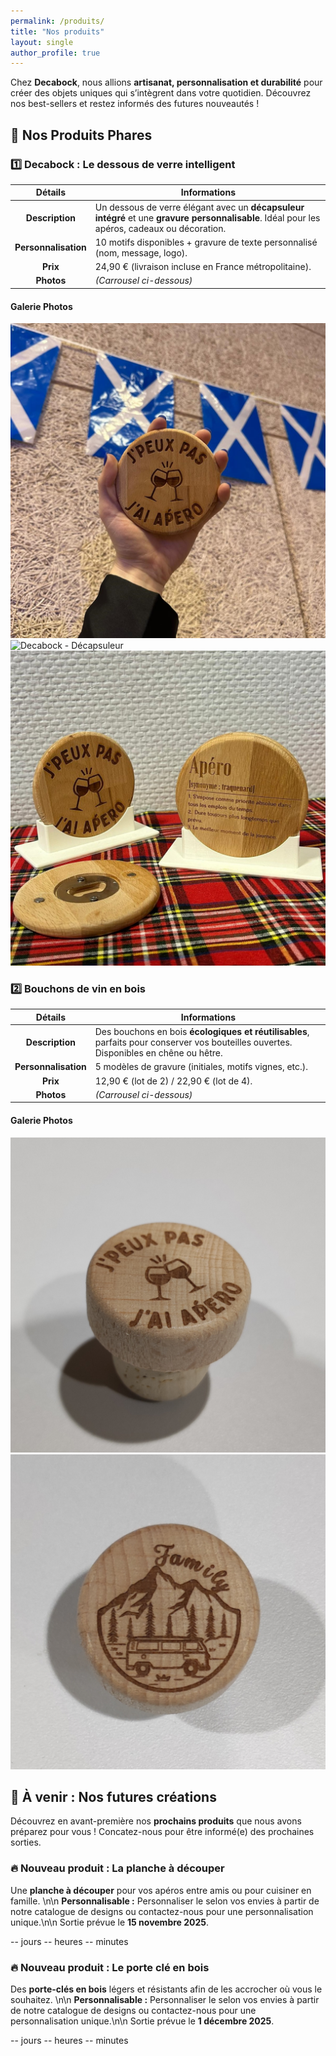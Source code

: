 ```yaml
---
permalink: /produits/
title: "Nos produits"
layout: single
author_profile: true
---
```


Chez **Decabock**, nous allions **artisanat, personnalisation et durabilité** pour créer des objets uniques qui s’intègrent dans votre quotidien. Découvrez nos best-sellers et restez informés des futures nouveautés !

## 🌟 Nos Produits Phares

### 1️⃣ Decabock : Le dessous de verre intelligent

| **Détails** | **Informations** |
|:-----------:|------------------|
| **Description** | Un dessous de verre élégant avec un **décapsuleur intégré** et une **gravure personnalisable**. Idéal pour les apéros, cadeaux ou décoration. |
| **Personnalisation** | 10 motifs disponibles + gravure de texte personnalisé (nom, message, logo).                        |
| **Prix**            | 24,90 € (livraison incluse en France métropolitaine).                                               |
| **Photos**          | *(Carrousel ci-dessous)*                                                                           |

#### Galerie Photos

<div class="carousel">
  <div class="carousel-inner">
    <img src="/assets/images/decabock/DB_Twinning_Comitee_Linkded.jpeg" alt="Decabock - Vue de face" class="carousel-img">
    <img src="/assets/images/decabock/DB_Aimanté_Twinning_Comitee_Linkded.jpeg" alt="Decabock - Décapsuleur" class="carousel-img">
    <img src="/assets/images/decabock/DB_Support_Verso_Twinning_Comitee.jpeg" alt="Decabock - Gravure personnalisée" class="carousel-img">
  </div>
</div>

### 2️⃣ Bouchons de vin en bois

| **Détails**          | **Informations** |
|:--------------------:|------------------|
| **Description**      | Des bouchons en bois **écologiques et réutilisables**, parfaits pour conserver vos bouteilles ouvertes. Disponibles en chêne ou hêtre. |
| **Personnalisation** | 5 modèles de gravure (initiales, motifs vignes, etc.). |
| **Prix**            | 12,90 € (lot de 2) / 22,90 € (lot de 4). |
| **Photos**          | *(Carrousel ci-dessous)*                                                                           |

#### Galerie Photos

<div class="carousel">
  <div class="carousel-inner">
    <img src="/assets/images/bouchons/bouchon_debout_jppja.jpg" alt="Bouchon en chêne" class="carousel-img">
    <img src="/assets/images/bouchons/bouchon_haut_Family.jpg" alt="Bouchon gravé" class="carousel-img">
  </div>
</div>

<!-- ### 3️⃣ Planche à découper personnalisée

| **Détails**          | **Informations** |
|:--------------------:|-----------------------------------------------------------------------------------------------------|
| **Description**      | Une planche à découper en **bois massif** (chêne ou noyer), avec une gravure personnalisable. Résistante et facile à entretenir. |
| **Personnalisation** | Gravure de texte ou motif (logo, prénom, etc.). |
| **Prix**            | 49,90 € (30x20 cm) / 69,90 € (40x30 cm). |
| **Photos**          | *(Carrousel ci-dessous)*                                                                           |

#### Galerie Photos

<div class="carousel">
  <div class="carousel-inner">
    <img src="/assets/images/planche/planche_1.jpg" alt="Planche à découper - Vue globale" class="carousel-img">
    <img src="/assets/images/planche/planche_2.jpg" alt="Planche à découper - Gravure" class="carousel-img">
  </div>
</div>

### 4️⃣ Porte-clés en bois

| **Détails**          | **Informations** |
|:--------------------:|-----------------------------------------------------------------------------------------------------|
| **Description**      | Des porte-clés en bois légers et résistants, personnalisables avec un prénom, un motif ou un logo. |
| **Personnalisation** | 8 modèles disponibles + gravure de texte. |
| **Prix**            | 9,90 € (unité) / 19,90 € (lot de 3). |
| **Photos**          | *(Carrousel ci-dessous)*                                                                           |

#### Galerie Photos

<div class="carousel">
  <div class="carousel-inner">
    <img src="/assets/images/porte-cles/porte-cles_1.jpg" alt="Porte-clés - Modèle classique" class="carousel-img">
    <img src="/assets/images/porte-cles/porte-cles_2.jpg" alt="Porte-clés - Gravure personnalisée" class="carousel-img">
  </div>
</div> -->

## 🔮 À venir : Nos futures créations

Découvrez en avant-première nos **prochains produits** que nous avons préparez pour vous ! Concatez-nous pour être informé(e) des prochaines sorties.

<div class="coming-soon-product">
  <div class="coming-soon-image" style="background-image: url('\assets\images\coming-soon\planche_a_decouper.png');"></div>
  <div class="coming-soon-content">
    <h3 class="coming-soon-title">🔥 Nouveau produit : La planche à découper</h3>
    <p class="coming-soon-description">
        Une <strong>planche à découper</strong>  pour vos apéros entre amis ou pour cuisiner en famille. \n\n
        <strong>Personnalisable :</strong> Personnaliser le selon vos envies à partir de notre catalogue de designs ou contactez-nous pour une personnalisation unique.\n\n
        Sortie prévue le <strong>15 novembre 2025</strong>.
    </p>
    <div class="countdown" id="countdown-1">
      <!-- Le décompte sera généré par JavaScript -->
      <span class="countdown-days" id="days-1">--</span> jours
      <span class="countdown-hours" id="hours-1">--</span> heures
      <span class="countdown-minutes" id="minutes-1">--</span> minutes
    </div>
  </div>
</div>

<div class="coming-soon">
  <div class="coming-soon-image" style="background-image: url('\assets\images\coming-soon\porte_cles.png');"></div>
  <div class="coming-soon-content">
    <h3 class="coming-soon-title">🔥 Nouveau produit : Le porte clé en bois</h3>
    <p class="coming-soon-description">
        Des <strong>porte-clés en bois</strong> légers et résistants afin de les accrocher où vous le souhaitez. \n\n
        <strong>Personnalisable :</strong> Personnaliser le selon vos envies à partir de notre catalogue de designs ou contactez-nous pour une personnalisation unique.\n\n
        Sortie prévue le <strong>1 décembre 2025</strong>.
    </p>
    <div class="countdown" id="countdown-2">
      <!-- Le décompte sera généré par JavaScript -->
      <span class="countdown-days" id="days-2">--</span> jours
      <span class="countdown-hours" id="hours-2">--</span> heures
      <span class="countdown-minutes" id="minutes-2">--</span> minutes
    </div>
  </div>
</div>

<script>
  // Décompte pour la planche à découper (15 novembre 2025)
  const countdownDate1 = new Date("Nov 15, 2025 09:00:00").getTime();
  const countdown1 = setInterval(function() {
    updateCountdown(countdownDate1, "countdown-1");
  }, 1000);

  // Décompte pour le porte-clés (1 décembre 2025)
  const countdownDate2 = new Date("Dec 1, 2025 09:00:00").getTime();
  const countdown2 = setInterval(function() {
    updateCountdown(countdownDate2, "countdown-2");
  }, 1000);

  // Fonction générique pour mettre à jour un décompte
  function updateCountdown(countdownDate, elementId) {
    const now = new Date().getTime();
    const distance = countdownDate - now;

    // Calcul des jours, heures, minutes
    const days = Math.floor(distance / (1000 * 60 * 60 * 24));
    const hours = Math.floor((distance % (1000 * 60 * 60 * 24)) / (1000 * 60 * 60));
    const minutes = Math.floor((distance % (1000 * 60 * 60)) / (1000 * 60));

    // Mise à jour du DOM
    document.getElementById(`days-${elementId.split('-')[1]}`).innerText = days;
    document.getElementById(`hours-${elementId.split('-')[1]}`).innerText = hours;
    document.getElementById(`minutes-${elementId.split('-')[1]}`).innerText = minutes;

    // Si le décompte est terminé
    if (distance < 0) {
      clearInterval(countdown1);
      clearInterval(countdown2);
      document.getElementById(elementId).innerHTML = "<p style='color: #5a9b8e; font-weight: bold;'>Disponible maintenant !</p>";
    }
  }
</script>